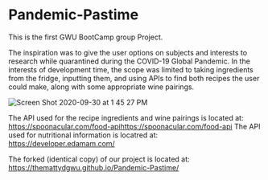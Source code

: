 # Pandemic-Pastime

This is the first GWU BootCamp group Project.

The inspiration was to give the user options on subjects and interests to research while quarantined during the COVID-19 Global Pandemic. In the interests of development time, the scope was limited to taking ingredients from the fridge, inputting them, and using APIs to find both recipes the user could make, along with some appropriate wine pairings.

![Screen Shot 2020-09-30 at 1 45 27 PM](https://user-images.githubusercontent.com/66084799/94722253-08213780-0325-11eb-8dae-5847839c94d0.png)

The API used for the recipe ingredients and wine pairings is located at:  https://spoonacular.com/food-apihttps://spoonacular.com/food-api
The API used for nutritional information  is locatred at: https://developer.edamam.com/

The forked (identical copy) of our project is located at: https://themattydgwu.github.io/Pandemic-Pastime/
